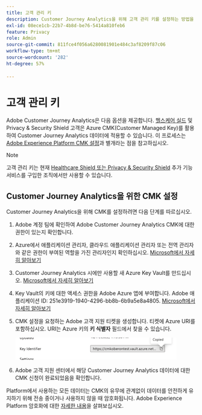 ```yaml
---
title: 고객 관리 키
description: Customer Journey Analytics을 위해 고객 관리 키를 설정하는 방법을 알아봅니다.
exl-id: 08ece1cb-22b7-4b8d-be76-5414a810feb6
feature: Privacy
role: Admin
source-git-commit: 811fce4f056a6280081901e484c3af8209f87c06
workflow-type: tm+mt
source-wordcount: '282'
ht-degree: 57%

---
```


# 고객 관리 키

Adobe Customer Journey Analytics은 다음 옵션을 제공합니다. [헬스케어 실드](https://www.adobe.com/kr/trust/compliance/hipaa-ready.html) 및 Privacy &amp; Security Shield 고객은 Azure CMK(Customer Managed Key)를 활용하여 Customer Journey Analytics 데이터에 적용할 수 있습니다.  이 프로세스는 [Adobe Experience Platform CMK 설정](https://experienceleague.adobe.com/docs/experience-platform/landing/governance-privacy-security/customer-managed-keys.html?lang=ko-KR)과 별개라는 점을 참고하십시오.

>[!NOTE]
>
>고객 관리 키는 현재 [Healthcare Shield 또는 Privacy &amp; Security Shield](https://experienceleague.adobe.com/docs/customer-data-management-voices-events/events/governance/healthcare-shield.html?lang=ko-KR) 추가 기능 서비스를 구입한 조직에서만 사용할 수 있습니다.

## Customer Journey Analytics을 위한 CMK 설정

Customer Journey Analytics을 위해 CMK를 설정하려면 다음 단계를 따르십시오.

1. Adobe 계정 팀에 확인하여 Adobe Customer Journey Analytics CMK에 대한 권한이 있는지 확인합니다.
1. Azure에서 애플리케이션 관리자, 클라우드 애플리케이션 관리자 또는 전역 관리자와 같은 권한이 부여된 역할을 가진 관리자인지 확인하십시오. [Microsoft에서 자세히 알아보기](https://learn.microsoft.com/ko-kr/azure/active-directory/roles/permissions-reference)
1. Customer Journey Analytics 시에만 사용할 새 Azure Key Vault를 만드십시오. [Microsoft에서 자세히 알아보기](https://learn.microsoft.com/ko-kr/azure/key-vault/general/)
1. Key Vault의 키에 대한 액세스 권한을 Adobe Azure 앱에 부여합니다. Adobe 애플리케이션 ID: 251e3919-1940-4296-bb8b-6b9a5e8a4805. [Microsoft에서 자세히 알아보기](https://learn.microsoft.com/ko-kr/azure/storage/common/customer-managed-keys-configure-cross-tenant-existing-account?toc=%2Fazure%2Fstorage%2Fblobs%2Ftoc.json&amp;tabs=powershell-preview%2Cazure-portal#the-customer-grants-the-service-providers-app-access-to-the-key-in-the-key-vault)
1. CMK 설정을 요청하는 Adobe 고객 지원 티켓을 생성합니다. 티켓에 Azure URI를 포함하십시오. URI는 Azure 키의 **키 식별자** 필드에서 찾을 수 있습니다.

   ![https://cmkoberontest.vault.azure.net에 대한 URI를 보여주는 키 식별자 필드](assets/key-identifier.png)

1. Adobe 고객 지원 센터에서 해당 Customer Journey Analytics 데이터에 대한 CMK 신청이 완료되었음을 확인합니다.

Platform에서 사용하는 모든 데이터는 CMK의 유무에 관계없이 데이터를 안전하게 유지하기 위해 전송 중이거나 사용하지 않을 때 암호화됩니다. Adobe Experience Platform 암호화에 대한 [자세한 내용](https://experienceleague.adobe.com/docs/experience-platform/landing/governance-privacy-security/encryption.html?lang=ko-KR)을 살펴보십시오.
